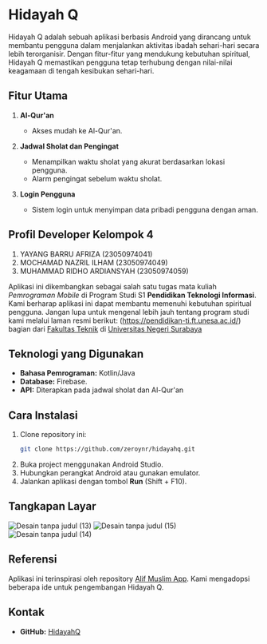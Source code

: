 # Hidayah Q

Hidayah Q adalah sebuah aplikasi berbasis Android yang dirancang untuk membantu pengguna dalam menjalankan aktivitas ibadah sehari-hari secara lebih terorganisir. Dengan fitur-fitur yang mendukung kebutuhan spiritual, Hidayah Q memastikan pengguna tetap terhubung dengan nilai-nilai keagamaan di tengah kesibukan sehari-hari.

## Fitur Utama

1. **Al-Qur'an**
   - Akses mudah ke Al-Qur'an.

2. **Jadwal Sholat dan Pengingat**
   - Menampilkan waktu sholat yang akurat berdasarkan lokasi pengguna.
   - Alarm pengingat sebelum waktu sholat.

3. **Login Pengguna**
   - Sistem login untuk menyimpan data pribadi pengguna dengan aman.
     
## Profil Developer Kelompok 4

1. YAYANG BARRU AFRIZA	      (23050974041)
2. MOCHAMAD NAZRIL ILHAM	   (23050974049)
3. MUHAMMAD RIDHO ARDIANSYAH	(23050974059)

Aplikasi ini dikembangkan sebagai salah satu tugas mata kuliah *Pemrograman Mobile* di Program Studi S1 **Pendidikan Teknologi Informasi**. Kami berharap aplikasi ini dapat membantu memenuhi kebutuhan spiritual pengguna. Jangan lupa untuk mengenal lebih jauh tentang program studi kami melalui laman resmi berikut: (https://pendidikan-ti.ft.unesa.ac.id/) bagian dari [Fakultas Teknik](https://ft.unesa.ac.id/) di [Universitas Negeri Surabaya](https://unesa.ac.id/)

## Teknologi yang Digunakan

- **Bahasa Pemrograman:** Kotlin/Java
- **Database:** Firebase.
- **API:** Diterapkan pada jadwal sholat dan Al-Qur'an
## Cara Instalasi

1. Clone repository ini:
   ```bash
   git clone https://github.com/zeroynr/hidayahq.git
   ```
2. Buka project menggunakan Android Studio.
3. Hubungkan perangkat Android atau gunakan emulator.
4. Jalankan aplikasi dengan tombol **Run** (Shift + F10).

## Tangkapan Layar

![Desain tanpa judul (13)](https://github.com/user-attachments/assets/9fe27bdf-88ae-4874-82c5-15bcec9a36ef)
![Desain tanpa judul (15)](https://github.com/user-attachments/assets/073f6a47-a22a-4846-a6a5-a7b99c2df848)
![Desain tanpa judul (14)](https://github.com/user-attachments/assets/c9c1370c-2659-4284-917f-95349cd4c7c4)

## Referensi

Aplikasi ini terinspirasi oleh repository [Alif Muslim App](https://github.com/derysudrajat/alif-muslim-app.git). Kami mengadopsi beberapa ide untuk pengembangan Hidayah Q.

## Kontak
- **GitHub:** [HidayahQ](https://github.com/zeronyr/hidayahq)
